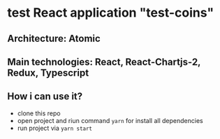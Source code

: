 # test React application "test-coins"

## Architecture: Atomic
## Main technologies: React, React-Chartjs-2, Redux, Typescript

## How i can use it?
  - clone this repo
  - open project and riun command `yarn` for install all dependencies
  - run project via `yarn start`
